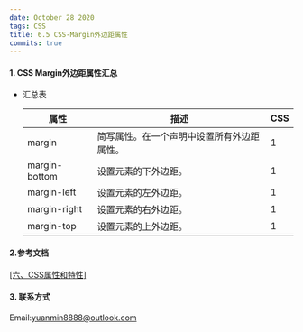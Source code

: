 ```yaml
---
date: October 28 2020
tags: CSS
title: 6.5 CSS-Margin外边距属性
commits: true
---
```

#### 1. CSS Margin外边距属性汇总

- 汇总表

  | 属性          | 描述                                       | CSS  |
  | ------------- | ------------------------------------------ | ---- |
  | margin        | 简写属性。在一个声明中设置所有外边距属性。 | 1    |
  | margin-bottom | 设置元素的下外边距。                       | 1    |
  | margin-left   | 设置元素的左外边距。                       | 1    |
  | margin-right  | 设置元素的右外边距。                       | 1    |
  | margin-top    | 设置元素的上外边距。                       | 1    |


#### 2.参考文档

[[六、CSS属性和特性]](https://web-dolphin.github.io/2020/10/28/CSS/Tutorial/%E5%85%AD%E3%80%81CSS%20%E5%B1%9E%E6%80%A7%E5%92%8C%E7%89%B9%E6%80%A7/)

#### 3. 联系方式

Email:yuanmin8888@outlook.com
